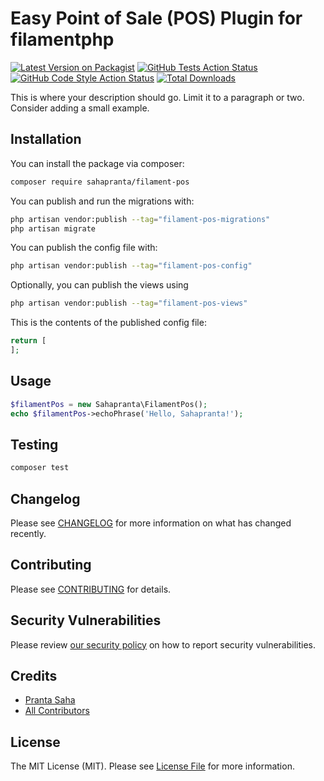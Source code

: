 # Easy Point of Sale (POS) Plugin for filamentphp

[![Latest Version on Packagist](https://img.shields.io/packagist/v/sahapranta/filament-pos.svg?style=flat-square)](https://packagist.org/packages/sahapranta/filament-pos)
[![GitHub Tests Action Status](https://img.shields.io/github/actions/workflow/status/sahapranta/filament-pos/run-tests.yml?branch=main&label=tests&style=flat-square)](https://github.com/sahapranta/filament-pos/actions?query=workflow%3Arun-tests+branch%3Amain)
[![GitHub Code Style Action Status](https://img.shields.io/github/actions/workflow/status/sahapranta/filament-pos/fix-php-code-style-issues.yml?branch=main&label=code%20style&style=flat-square)](https://github.com/sahapranta/filament-pos/actions?query=workflow%3A"Fix+PHP+code+style+issues"+branch%3Amain)
[![Total Downloads](https://img.shields.io/packagist/dt/sahapranta/filament-pos.svg?style=flat-square)](https://packagist.org/packages/sahapranta/filament-pos)



This is where your description should go. Limit it to a paragraph or two. Consider adding a small example.

## Installation

You can install the package via composer:

```bash
composer require sahapranta/filament-pos
```

You can publish and run the migrations with:

```bash
php artisan vendor:publish --tag="filament-pos-migrations"
php artisan migrate
```

You can publish the config file with:

```bash
php artisan vendor:publish --tag="filament-pos-config"
```

Optionally, you can publish the views using

```bash
php artisan vendor:publish --tag="filament-pos-views"
```

This is the contents of the published config file:

```php
return [
];
```

## Usage

```php
$filamentPos = new Sahapranta\FilamentPos();
echo $filamentPos->echoPhrase('Hello, Sahapranta!');
```

## Testing

```bash
composer test
```

## Changelog

Please see [CHANGELOG](CHANGELOG.md) for more information on what has changed recently.

## Contributing

Please see [CONTRIBUTING](.github/CONTRIBUTING.md) for details.

## Security Vulnerabilities

Please review [our security policy](../../security/policy) on how to report security vulnerabilities.

## Credits

- [Pranta Saha](https://github.com/sahapranta)
- [All Contributors](../../contributors)

## License

The MIT License (MIT). Please see [License File](LICENSE.md) for more information.
